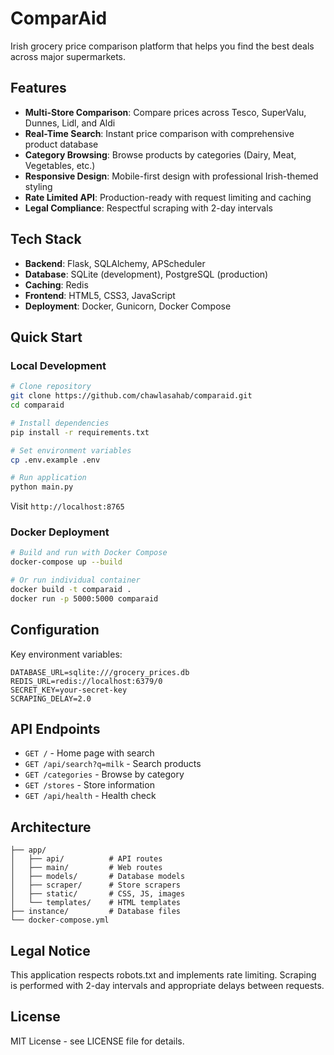 # ComparAid

Irish grocery price comparison platform that helps you find the best deals across major supermarkets.

## Features

- **Multi-Store Comparison**: Compare prices across Tesco, SuperValu, Dunnes, Lidl, and Aldi
- **Real-Time Search**: Instant price comparison with comprehensive product database
- **Category Browsing**: Browse products by categories (Dairy, Meat, Vegetables, etc.)
- **Responsive Design**: Mobile-first design with professional Irish-themed styling
- **Rate Limited API**: Production-ready with request limiting and caching
- **Legal Compliance**: Respectful scraping with 2-day intervals

## Tech Stack

- **Backend**: Flask, SQLAlchemy, APScheduler
- **Database**: SQLite (development), PostgreSQL (production)
- **Caching**: Redis
- **Frontend**: HTML5, CSS3, JavaScript
- **Deployment**: Docker, Gunicorn, Docker Compose

## Quick Start

### Local Development

```bash
# Clone repository
git clone https://github.com/chawlasahab/comparaid.git
cd comparaid

# Install dependencies
pip install -r requirements.txt

# Set environment variables
cp .env.example .env

# Run application
python main.py
```

Visit `http://localhost:8765`

### Docker Deployment

```bash
# Build and run with Docker Compose
docker-compose up --build

# Or run individual container
docker build -t comparaid .
docker run -p 5000:5000 comparaid
```

## Configuration

Key environment variables:

```env
DATABASE_URL=sqlite:///grocery_prices.db
REDIS_URL=redis://localhost:6379/0
SECRET_KEY=your-secret-key
SCRAPING_DELAY=2.0
```

## API Endpoints

- `GET /` - Home page with search
- `GET /api/search?q=milk` - Search products
- `GET /categories` - Browse by category
- `GET /stores` - Store information
- `GET /api/health` - Health check

## Architecture

```
├── app/
│   ├── api/          # API routes
│   ├── main/         # Web routes
│   ├── models/       # Database models
│   ├── scraper/      # Store scrapers
│   ├── static/       # CSS, JS, images
│   └── templates/    # HTML templates
├── instance/         # Database files
└── docker-compose.yml
```

## Legal Notice

This application respects robots.txt and implements rate limiting. Scraping is performed with 2-day intervals and appropriate delays between requests.

## License

MIT License - see LICENSE file for details.